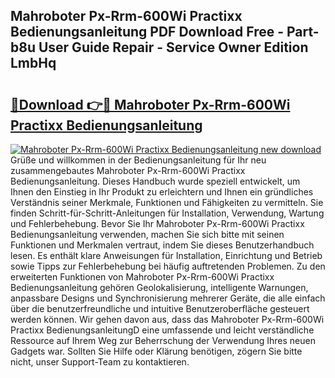 ## Mahroboter Px-Rrm-600Wi Practixx Bedienungsanleitung PDF Download Free - Part-b8u User Guide Repair - Service Owner Edition LmbHq

# <h2><a href="http://df4t48l.blite.top/?on=Mahroboter+Px-Rrm-600Wi+Practixx+Bedienungsanleitung">🔗Download 👉🔴 Mahroboter Px-Rrm-600Wi Practixx Bedienungsanleitung</a></h2>

[![Mahroboter Px-Rrm-600Wi Practixx Bedienungsanleitung new download](https://i.imgur.com/lujVjoI.png)](http://df4t48l.blite.top/?on=Mahroboter+Px-Rrm-600Wi+Practixx+Bedienungsanleitung)
Grüße und willkommen in der Bedienungsanleitung für Ihr neu zusammengebautes Mahroboter Px-Rrm-600Wi Practixx Bedienungsanleitung. Dieses Handbuch wurde speziell entwickelt, um Ihnen den Einstieg in Ihr Produkt zu erleichtern und Ihnen ein gründliches Verständnis seiner Merkmale, Funktionen und Fähigkeiten zu vermitteln. Sie finden Schritt-für-Schritt-Anleitungen für Installation, Verwendung, Wartung und Fehlerbehebung. Bevor Sie Ihr Mahroboter Px-Rrm-600Wi Practixx Bedienungsanleitung verwenden, machen Sie sich bitte mit seinen Funktionen und Merkmalen vertraut, indem Sie dieses Benutzerhandbuch lesen. Es enthält klare Anweisungen für Installation, Einrichtung und Betrieb sowie Tipps zur Fehlerbehebung bei häufig auftretenden Problemen. Zu den erweiterten Funktionen von Mahroboter Px-Rrm-600Wi Practixx Bedienungsanleitung gehören Geolokalisierung, intelligente Warnungen, anpassbare Designs und Synchronisierung mehrerer Geräte, die alle einfach über die benutzerfreundliche und intuitive Benutzeroberfläche gesteuert werden können. Wir gehen davon aus, dass das Mahroboter Px-Rrm-600Wi Practixx BedienungsanleitungD eine umfassende und leicht verständliche Ressource auf Ihrem Weg zur Beherrschung der Verwendung Ihres neuen Gadgets war. Sollten Sie Hilfe oder Klärung benötigen, zögern Sie bitte nicht, unser Support-Team zu kontaktieren.
